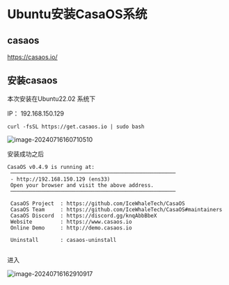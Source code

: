 # Ubuntu安装CasaOS系统



## casaos

https://casaos.io/



## 安装casaos

本次安装在Ubuntu22.02 系统下

IP： 192.168.150.129

```
curl -fsSL https://get.casaos.io | sudo bash
```

![image-20240716160710510](https://imgoss.xgss.net/picgo/image-20240716160710510.png?aliyun)



安装成功之后

```
CasaOS v0.4.9 is running at:
 ─────────────────────────────────────────────────────
 - http://192.168.150.129 (ens33)
 Open your browser and visit the above address.
 ─────────────────────────────────────────────────────

 CasaOS Project  : https://github.com/IceWhaleTech/CasaOS
 CasaOS Team     : https://github.com/IceWhaleTech/CasaOS#maintainers
 CasaOS Discord  : https://discord.gg/knqAbbBbeX
 Website         : https://www.casaos.io
 Online Demo     : http://demo.casaos.io

 Uninstall       : casaos-uninstall
 
```





进入

![image-20240716162910917](https://imgoss.xgss.net/picgo/image-20240716162910917.png?aliyun)





